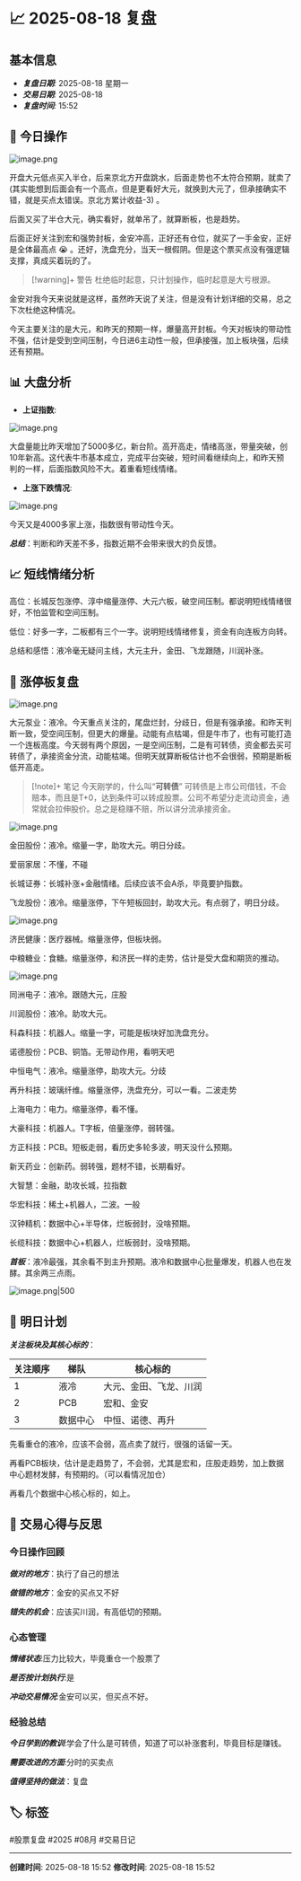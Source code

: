 # 📈 2025-08-18 复盘

## 基本信息

- ***复盘日期**:* 2025-08-18 星期一
- ***交易日期**:* 2025-08-18
- ***复盘时间**:* 15:52

## 🎲 今日操作

![image.png](https://obsidian-img-1373538355.cos.ap-chengdu.myqcloud.com/img/20250818155717119.png)

开盘大元低点买入半仓，后来京北方开盘跳水，后面走势也不太符合预期，就卖了(其实能想到后面会有一个高点，但是更看好大元，就换到大元了，但承接确实不错，就是买点太错误。京北方累计收益-3) 。

后面又买了半仓大元，确实看好，就单吊了，就算断板，也是趋势。

后面正好关注到宏和强势封板，金安冲高，正好还有仓位，就买了一手金安，正好是全体最高点 :sob: 。还好，洗盘充分，当天一根假阴。但是这个票买点没有强逻辑支撑，真成买着玩的了。

>[!warning]+ 警告
> 杜绝临时起意，只计划操作，临时起意是大亏根源。

金安对我今天来说就是这样，虽然昨天说了关注，但是没有计划详细的交易，总之下次杜绝这种情况。

今天主要关注的是大元，和昨天的预期一样，爆量高开封板。今天对板块的带动性不强，估计是受到空间压制，今日进6主动性一般，但承接强，加上板块强，后续还有预期。



## 📊 大盘分析

- **上证指数**: 

![image.png](https://obsidian-img-1373538355.cos.ap-chengdu.myqcloud.com/img/20250818183312295.png)

大盘量能比昨天增加了5000多亿，新台阶。高开高走，情绪高涨，带量突破，创10年新高。这代表牛市基本成立，完成平台突破，短时间看继续向上，和昨天预判的一样，后面指数风险不大。着重看短线情绪。


- **上涨下跌情况**: 

![image.png](https://obsidian-img-1373538355.cos.ap-chengdu.myqcloud.com/img/20250818183905478.png)

今天又是4000多家上涨，指数很有带动性今天。

***总结***：判断和昨天差不多，指数近期不会带来很大的负反馈。


## 📈 短线情绪分析

高位：长城反包涨停、淳中缩量涨停、大元六板，破空间压制。都说明短线情绪很好，不怕监管和空间压制。

低位：好多一字，二板都有三个一字。说明短线情绪修复，资金有向连板方向转。

总结和感悟：液冷毫无疑问主线，大元主升，金田、飞龙跟随，川润补涨。


## 🎯 涨停板复盘

![image.png](https://obsidian-img-1373538355.cos.ap-chengdu.myqcloud.com/img/20250818190923912.png)

大元泵业：液冷。今天重点关注的，尾盘烂封，分歧日，但是有强承接。和昨天判断一致，受空间压制，但更大的爆量。动能有点枯竭，但是牛市了，也有可能打造一个连板高度。今天弱有两个原因，一是空间压制，二是有可转债，资金都去买可转债了，承接资金分流，动能枯竭。但明天就算断板估计也不会很弱，预期是断板低开高走。

>[!note]+ 笔记
> 今天刚学的，什么叫“**可转债**”
> 可转债是上市公司借钱，不会赔本，而且是T+0，达到条件可以转成股票。公司不希望分走流动资金，通常就会拉伸股价。总之是稳赚不赔，所以讲分流承接资金。



![image.png](https://obsidian-img-1373538355.cos.ap-chengdu.myqcloud.com/img/20250818191324486.png)

金田股份：液冷。缩量一字，助攻大元。明日分歧。

爱丽家居：不懂，不碰

长城证券：长城补涨+金融情绪。后续应该不会A杀，毕竟要护指数。

飞龙股份：液冷。缩量涨停，下午短板回封，助攻大元。有点弱了，明日分歧。

![image.png](https://obsidian-img-1373538355.cos.ap-chengdu.myqcloud.com/img/20250818191903666.png)

济民健康：医疗器械。缩量涨停，但板块弱。

中粮糖业：食糖。缩量涨停，和济民一样的走势，估计是受大盘和期货的推动。

![image.png](https://obsidian-img-1373538355.cos.ap-chengdu.myqcloud.com/img/20250818192215421.png)

同洲电子：液冷。跟随大元，庄股

川润股份：液冷。助攻大元。

科森科技：机器人。缩量一字，可能是板块好加洗盘充分。

诺德股份：PCB、铜箔。无带动作用，看明天吧

中恒电气：液冷。缩量涨停，助攻大元。分歧

再升科技：玻璃纤维。缩量涨停，洗盘充分，可以一看。二波走势

上海电力：电力。缩量涨停，看不懂。

大豪科技：机器人。T字板，倍量涨停，弱转强。

方正科技：PCB。短板走弱，看历史多轮多波，明天没什么预期。

新天药业：创新药。弱转强，题材不错，长期看好。

大智慧：金融，助攻长城，拉指数

华宏科技：稀土+机器人，二波。一般

汉钟精机：数据中心+半导体，烂板弱封，没啥预期。

长缆科技：数据中心+机器人，烂板弱封，没啥预期。


***首板***：液冷最强，其余看不到主升预期。液冷和数据中心批量爆发，机器人也在发酵。其余两三点雨。

![image.png|500](https://obsidian-img-1373538355.cos.ap-chengdu.myqcloud.com/img/20250818234836001.png)


## 📅 明日计划
***关注板块及其核心标的***：

| 关注顺序 | 梯队   | 核心标的        |
| ---- | ---- | ----------- |
| 1    | 液冷   | 大元、金田、飞龙、川润 |
| 2    | PCB  | 宏和、金安       |
| 3    | 数据中心 | 中恒、诺德、再升    |

先看重仓的液冷，应该不会弱，高点卖了就行，很强的话留一天。

再看PCB板块，估计是走趋势了，不会弱，尤其是宏和，庄股走趋势，加上数据中心题材发酵，有预期的。（可以看情况加仓）

再看几个数据中心核心标的，如上。


## 🎲 交易心得与反思

### 今日操作回顾

***做对的地方***：执行了自己的想法

***做错的地方***：金安的买点又不好

***错失的机会***：应该买川润，有高低切的预期。

### 心态管理

***情绪状态***:压力比较大，毕竟重仓一个股票了

***是否按计划执行***:是

***冲动交易情况***:金安可以买，但买点不好。

### 经验总结

***今日学到的教训***:学会了什么是可转债，知道了可以补涨套利，毕竟目标是赚钱。

***需要改进的方面***:分时的买卖点

***值得坚持的做法***：复盘




## 🏷️ 标签

#股票复盘 #2025 #08月 #交易日记

---

**创建时间**: 2025-08-18 15:52 **修改时间**: 2025-08-18 15:52
